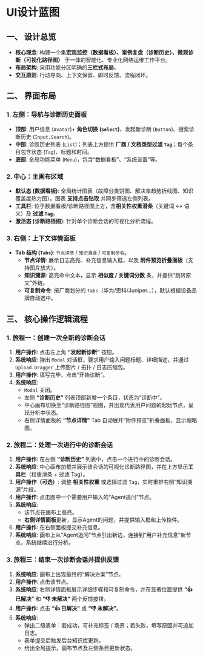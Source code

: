 # UI设计蓝图

## 一、 设计总览

*   **核心理念**: 构建一个集**宏观监控（数据看板）、案例复盘（诊断历史）、微观诊断（可视化路径图）** 于一体的智能化、专业化网络运维工作平台。
*   **布局架构**: 采用功能分区明确的**三栏式布局**。
*   **交互原则**: 行动导向、上下文保留、即时反馈、流程闭环。

## 二、 界面布局

### 1. 左侧：导航与诊断历史面板
*   **顶部**: 用户信息 (`Avatar`)+ **角色切换 (`Select`)**、发起新诊断 (`Button`)、搜索诊断历史 (`Input.Search`)。
*   **中部**: 诊断历史列表 (`List`)；列表上方提供 **厂商 / 文档类型过滤 `Tag`**；每个条目包含状态 (`Tag`)、标题和时间。
*   **底部**: 全局功能菜单 (`Menu`)，包含“数据看板”、“系统设置”等。

### 2. 中心：主画布区域
*   **默认态 (数据看板)**: 全局统计图表（故障分类饼图、解决率趋势折线图、知识覆盖度热力图）。图表 **支持点击钻取** 并同步筛选左侧列表。
*   **工具栏**: 位于数据看板/诊断路径图上方，含**相关性权重滑条**（关键词 ↔ 语义）及 **过滤 `Tag`**。
*   **激活态 (诊断路径图)**: 针对单个诊断会话的可视化分析流程。

### 3. 右侧：上下文详情面板
*   **Tab 结构 (`Tabs`)**: `节点详情` / `知识溯源` / `可复制命令`。
    * **节点详情**: 展示日志高亮、补充信息输入框，以及 **附件预览折叠面板**（支持图片放大）。
    * **知识溯源**: 高亮命中文本，显示 **相似度 / 关键词分数** 条，并提供“跳转原文”外链。
    * **可复制命令**: 按厂商划分的 `Tabs`（华为/思科/Juniper…），默认根据设备品牌自动选中。

## 三、 核心操作逻辑流程

### 1. 旅程一：创建一次全新的诊断会话

1.  **用户操作**: 点击左上角 **“发起新诊断”** 按钮。
2.  **系统响应**: 弹出 `Modal` 对话框，要求用户输入问题标题、详细描述，并通过 `Upload.Dragger` 上传图片 / 拓扑 / 日志压缩包。
3.  **用户操作**: 填写完毕，点击“开始诊断”。
4.  **系统响应**:
    *   `Modal` 关闭。
    *   左侧 **“诊断历史”** 列表顶部新增一个条目，状态为“诊断中”。
    *   中心画布切换至“诊断路径图”视图，并出现代表用户问题的起始节点，呈现分析中状态。
    *   右侧详情面板的 **“节点详情”** Tab 自动展开“附件预览”折叠面板，显示缩略图。

### 2. 旅程二：处理一次进行中的诊断会话

1.  **用户操作**: 在左侧 **“诊断历史”** 列表中，点击一个进行中的诊断会话。
2.  **系统响应**: 中心画布加载并展示该会话的可视化诊断路径图，并在上方显示**工具栏**（权重滑条 + 过滤 Tag）。
3.  **用户操作（可选）**: 调整 **相关性权重** 或选择过滤 `Tag`，实时重排右侧“知识溯源”片段。
4.  **用户操作**: 点击图中一个需要用户输入的“Agent追问”节点。
5.  **系统响应**:
    *   该节点在画布上高亮。
    *   **右侧详情面板**更新，显示Agent的问题，并提供输入框和上传控件。
6.  **用户操作**: 在右侧面板提交补充信息。
7.  **系统响应**: 画布上从“Agent追问”节点引出新边，连接到“用户补充信息”新节点，系统继续进行分析。

### 3. 旅程三：结束一次诊断会话并提供反馈

1.  **系统响应**: 画布上出现最终的“解决方案”节点。
2.  **用户操作**: 点击该节点。
3.  **系统响应**: 右侧详情面板展示详细步骤和可复制命令，并在显著位置提供 **“👍 已解决”** 和 **“👎 未解决”** 两个反馈按钮。
4.  **用户操作**: 点击 **“👍 已解决”** 或 **“👎 未解决”**。
5.  **系统响应**:
    *   弹出二级表单：若成功，可补充标签 / 场景；若失败，填写原因并可追加日志。
    *   表单提交后触发后台知识库更新。
    *   给出全局提示，画布节点及左侧条目更新状态。
